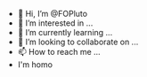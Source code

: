 - 👋 Hi, I’m @FOPluto
- 👀 I’m interested in ...
- 🌱 I’m currently learning ...
- 💞️ I’m looking to collaborate on ...
- 📫 How to reach me ...
- I'm homo

<!---
FOPluto/FOPluto is a ✨ special ✨ repository because its `README.md` (this file) appears on your GitHub profile.
You can click the Preview link to take a look at your changes.
--->
